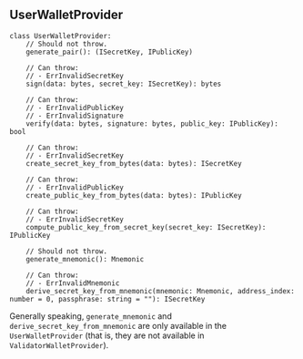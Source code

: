 ## UserWalletProvider

```
class UserWalletProvider:
    // Should not throw.
    generate_pair(): (ISecretKey, IPublicKey)

    // Can throw:
    // - ErrInvalidSecretKey
    sign(data: bytes, secret_key: ISecretKey): bytes

    // Can throw:
    // - ErrInvalidPublicKey
    // - ErrInvalidSignature
    verify(data: bytes, signature: bytes, public_key: IPublicKey): bool

    // Can throw:
    // - ErrInvalidSecretKey
    create_secret_key_from_bytes(data: bytes): ISecretKey

    // Can throw:
    // - ErrInvalidPublicKey
    create_public_key_from_bytes(data: bytes): IPublicKey

    // Can throw:
    // - ErrInvalidSecretKey
    compute_public_key_from_secret_key(secret_key: ISecretKey): IPublicKey

    // Should not throw.
    generate_mnemonic(): Mnemonic

    // Can throw:
    // - ErrInvalidMnemonic
    derive_secret_key_from_mnemonic(mnemonic: Mnemonic, address_index: number = 0, passphrase: string = ""): ISecretKey
```

Generally speaking, `generate_mnemonic` and `derive_secret_key_from_mnemonic` are only available in the `UserWalletProvider` (that is, they are not available in `ValidatorWalletProvider`).
